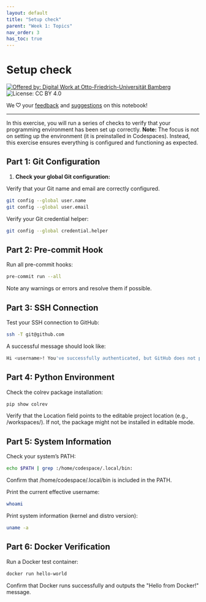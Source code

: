```yaml
---
layout: default
title: "Setup check"
parent: "Week 1: Topics"
nav_order: 3
has_toc: true
---
```


# Setup check

[![Offered by: Digital Work at Otto-Friedrich-Universität Bamberg](https://img.shields.io/badge/Offered%20by-%20Digital%20Work%20(Otto--Friedrich--Universit%C3%A4t%20Bamberg)-blue)](https://digital-work-lab.github.io/open-source-project/)
![License: CC BY 4.0](https://img.shields.io/badge/License-CC%20BY%204.0-green.svg)

We  <img src="img/iconmonstr-favorite-2.svg" alt="Edit" width="12" height="12">  your <a href="https://github.com/digital-work-lab/open-source-project/issues/new/choose" target="_blank">feedback</a> and <a href="https://github.com/digital-work-lab/open-source-project/edit/main/docs/week_1_setup.md" target="_blank">suggestions</a> on this notebook!

---

In this exercise, you will run a series of checks to verify that your programming environment has been set up correctly.
**Note:** The focus is not on setting up the environment (it is preinstalled in Codespaces).
Instead, this exercise ensures everything is configured and functioning as expected.



## Part 1: Git Configuration

1. **Check your global Git configuration:**

Verify that your Git name and email are correctly configured.

```bash
git config --global user.name
git config --global user.email
```

Verify your Git credential helper:

```bash
git config --global credential.helper
```

## Part 2: Pre-commit Hook

Run all pre-commit hooks:

```bash
pre-commit run --all
```

Note any warnings or errors and resolve them if possible.

## Part 3: SSH Connection

Test your SSH connection to GitHub:

```bash
ssh -T git@github.com
```

A successful message should look like:

```bash
Hi <username>! You've successfully authenticated, but GitHub does not provide shell access.
```

## Part 4: Python Environment

Check the colrev package installation:

```bash
pip show colrev
```

Verify that the Location field points to the editable project location (e.g., /workspaces/<project-folder>). If not, the package might not be installed in editable mode.

## Part 5: System Information

Check your system’s PATH:

```bash
echo $PATH | grep :/home/codespace/.local/bin:
```

Confirm that /home/codespace/.local/bin is included in the PATH.

Print the current effective username:

```bash
whoami
```

Print system information (kernel and distro version):

```bash
uname -a
```

## Part 6: Docker Verification

Run a Docker test container:

```bash
docker run hello-world
```

Confirm that Docker runs successfully and outputs the "Hello from Docker!" message.